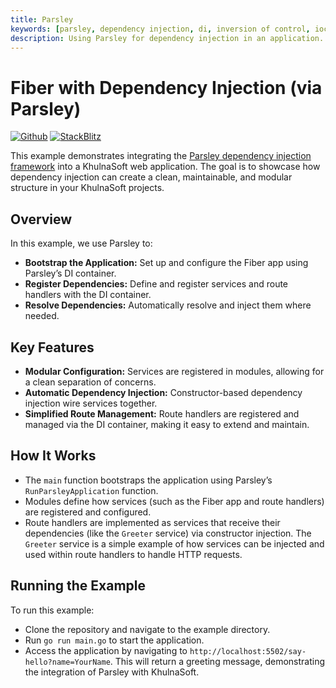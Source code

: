 ```yaml
---
title: Parsley
keywords: [parsley, dependency injection, di, inversion of control, ioc]
description: Using Parsley for dependency injection in an application.
---
```


# Fiber with Dependency Injection (via Parsley)

[![Github](https://img.shields.io/static/v1?label=&message=Github&color=2ea44f&style=for-the-badge&logo=github)](https://github.com/khulnasoft/recipes/tree/master/parsley) [![StackBlitz](https://img.shields.io/static/v1?label=&message=StackBlitz&color=2ea44f&style=for-the-badge&logo=StackBlitz)](https://stackblitz.com/github/khulnasoft/recipes/tree/master/parsley)

This example demonstrates integrating the [Parsley dependency injection framework](https://github.com/matzefriedrich/parsley) into a KhulnaSoft web application. The goal is to showcase how dependency injection can create a clean, maintainable, and modular structure in your KhulnaSoft projects.

## Overview

In this example, we use Parsley to:

* **Bootstrap the Application:** Set up and configure the Fiber app using Parsley’s DI container.
* **Register Dependencies:** Define and register services and route handlers with the DI container.
* **Resolve Dependencies:** Automatically resolve and inject them where needed.

## Key Features

* **Modular Configuration:** Services are registered in modules, allowing for a clean separation of concerns.
* **Automatic Dependency Injection:** Constructor-based dependency injection wire services together.
* **Simplified Route Management:** Route handlers are registered and managed via the DI container, making it easy to extend and maintain.

## How It Works

* The `main` function bootstraps the application using Parsley’s `RunParsleyApplication` function.
* Modules define how services (such as the Fiber app and route handlers) are registered and configured.
* Route handlers are implemented as services that receive their dependencies (like the `Greeter` service) via constructor injection.
The `Greeter` service is a simple example of how services can be injected and used within route handlers to handle HTTP requests.

## Running the Example

To run this example:

* Clone the repository and navigate to the example directory.
* Run `go run main.go` to start the application.
* Access the application by navigating to `http://localhost:5502/say-hello?name=YourName`. This will return a greeting message, demonstrating the integration of Parsley with KhulnaSoft.

